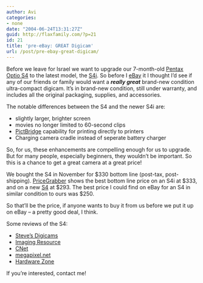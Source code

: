 ```yaml
---
author: Avi
categories:
- none
date: "2004-06-24T13:31:27Z"
guid: http://flaxfamily.com/?p=21
id: 21
title: 'pre-eBay: GREAT Digicam'
url: /post/pre-ebay-great-digicam/
---
```

Before we leave for Israel we want to upgrade our 7-month-old [Pentax Optio S4](http://pentaxusa.com/products/cameras/camera_overview.cfm?productid=18283) to the latest model, the [S4i](http://pentaxusa.com/products/cameras/camera_overview.cfm?productid=18233). So before I [eBay](http://ebay.com/) it I thought I&#8217;d see if any of our friends or family would want a _**really great**_ brand-new condition ultra-compact digicam. It&#8217;s in brand-new condition, still under warranty, and includes all the original packaging, supplies, and accessories.

The notable differences between the S4 and the newer S4i are:

  * slightly larger, brighter screen
  * movies no longer limited to 60-second clips
  * [PictBridge](http://www.cipa.jp/pictbridge/index_e.html) capability for printing directly to printers
  * Charging camera cradle instead of seperate battery charger

So, for us, these enhancements are compelling enough for us to upgrade. But for many people, especially beginners, they wouldn&#8217;t be important. So this is a chance to get a great camera at a great price!

We bought the S4 in November for $330 bottom line (post-tax, post-shipping). [PriceGrabber](http://www.pricegrabber.com/search_getprod.php?sort_type=bottomline&masterid=2424035&isbn=&pid=) shows the best bottom line price on an S4i at $333, and on a new [S4](http://www.pricegrabber.com/search_getprod.php?sort_type=bottomline&masterid=1274855&isbn=&pid=) at $293. The best price I could find on eBay for an S4 in similar condition to ours was $250.

So that&#8217;ll be the price, if anyone wants to buy it from us before we put it up on eBay &#8211; a pretty good deal, I think.

Some reviews of the S4:

  * [Steve&#8217;s Digicams](http://www.steves-digicams.com/2003_reviews/optios4.html)
  * [Imaging Resource](http://www.imaging-resource.com/PRODS/OPTS4/S4A.HTM)
  * [CNet](http://reviews.cnet.com/Pentax_Optio_S4/4505-6501_7-30527060.html?tag=pdtl-list)
  * [megapixel.net](http://www.megapixel.net/reviews/pentax-optios4/optios4-review.html)
  * [Hardware Zone](http://www.hardwarezone.com/articles/view.php?cid=15&id=919)

If you&#8217;re interested, contact me!